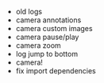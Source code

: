 - old logs
- camera annotations
- camera custom images
- camera pause/play
- camera zoom
- log jump to bottom
- camera!
- fix import dependencies
